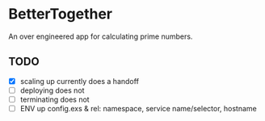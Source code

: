 # BetterTogether

An over engineered app for calculating prime numbers.

## TODO

- [x] scaling up currently does a handoff
- [ ] deploying does not
- [ ] terminating does not
- [ ] ENV up config.exs & rel: namespace, service name/selector, hostname
